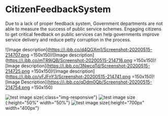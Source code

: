 # CitizenFeedbackSystem
Due to a lack of proper feedback system, Government departments are not able to measure the success of public service schemes. Engaging citizens to get critical feedback on public services can help governments improve service delivery and reduce petty corruption in the process. 


![Image description](https://i.ibb.co/d4QGXm1/Screenshot-20200515-214707.png =150x150)![Image description](https://i.ibb.co/mTR9jQB/Screenshot-20200515-214716.png =150x150)![Image description](https://i.ibb.co/3NwcqTd/Screenshot-20200515-214725.png =150x150)![Image description](https://i.ibb.co/yFJFnY3/Screenshot-20200515-214741.png =150x150)![Image Description](https://i.ibb.co/qDdm0Qb/Screenshot-20200515-214754.png =150x150)


![test image size](https://i.ibb.co/d4QGXm1/Screenshot-20200515-214707.png){:class="img-responsive"}
![test image size](https://i.ibb.co/d4QGXm1/Screenshot-20200515-214707.png){:height="50%" width="50%"}
![test image size](https://i.ibb.co/d4QGXm1/Screenshot-20200515-214707.png){:height="700px" width="400px"}
